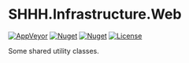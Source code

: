 SHHH.Infrastructure.Web
=============================
[![AppVeyor](https://img.shields.io/appveyor/ci/GeoffHorsey/shhh-infrastructure-utilities.svg)](https://ci.appveyor.com/project/GeoffHorsey/shhh-infrastructure-utilities)
[![Nuget](https://img.shields.io/nuget/dt/SHHH.Infrastructure.Web.svg)](http://www.nuget.org/packages/SHHH.Infrastructure.Web/)
[![Nuget](https://img.shields.io/nuget/v/SHHH.Infrastructure.Web.svg)](http://www.nuget.org/packages/SHHH.Infrastructure.Web/)
[![License](https://img.shields.io/badge/license-MIT-orange.svg)](https://raw.githubusercontent.com/ghorsey/SHHH.Infrastructure.Web/master/LICENSE.md)

Some shared utility classes.